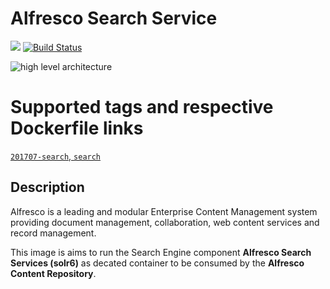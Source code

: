 Alfresco Search Service
===
[![](https://images.microbadger.com/badges/image/fjudith/alfresco.svg)](https://microbadger.com/images/fjudith/alfresco "Get your own image badge on microbadger.com")
[![Build Status](https://travis-ci.org/fjudith/docker-alfresco.svg?branch=master)](https://travis-ci.org/fjudith/docker-alfresco)

![high level architecture](https://raw.githubusercontent.com/fjudith/docker-alfresco/201707/alfresco_architecture.png)

# Supported tags and respective Dockerfile links

[`201707-search`, `search`](https://github.com/fjudith/docker-alfresco/tree/201707/search)

## Description

Alfresco is a leading and modular Enterprise Content Management system providing document management, collaboration, web content services and record management.

This image is aims to run the Search Engine component **Alfresco Search Services (solr6)** as decated container to be consumed by the **Alfresco Content Repository**.